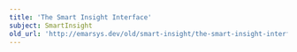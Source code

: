 ```yaml
---
title: 'The Smart Insight Interface'
subject: SmartInsight
old_url: 'http://emarsys.dev/old/smart-insight/the-smart-insight-interface/'
---
```


<here we introduce all the screens and link to each one>
